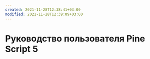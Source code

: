 ```yaml
---
created: 2021-11-28T12:38:41+03:00
modified: 2021-11-28T12:39:09+03:00
---
```


# Руководство пользователя Pine Script 5

